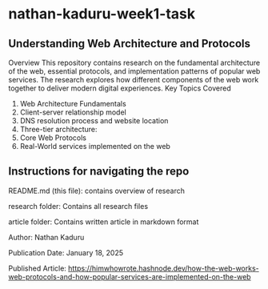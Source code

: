# nathan-kaduru-week1-task

## Understanding Web Architecture and Protocols

Overview
This repository contains research on the fundamental architecture of the web, essential protocols, and implementation patterns of popular web services. The research explores how different components of the web work together to deliver modern digital experiences.
Key Topics Covered
1) Web Architecture Fundamentals
2) Client-server relationship model
3) DNS resolution process and website location
4) Three-tier architecture:
5) Core Web Protocols
6) Real-World services implemented on the web

## Instructions for navigating the repo

README.md (this file): contains overview of research

research folder: Contains all research files

article folder: Contains written article in markdown format

Author: Nathan Kaduru

Publication Date: January 18, 2025

Published Article: https://himwhowrote.hashnode.dev/how-the-web-works-web-protocols-and-how-popular-services-are-implemented-on-the-web
